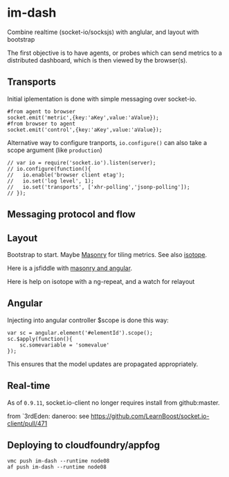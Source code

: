 # im-dash
Combine realtime (socket-io/socksjs) with anglular, and layout with bootstrap

The first objective is to have agents, or probes which can send metrics to a distributed dashboard, which is then viewed by the browser(s).

## Transports
Initial iplementation is done with simple messaging over socket-io.
  
    #from agent to browser
    socket.emit('metric',{key:'aKey',value:'aValue});
    #from browser to agent
    socket.emit('control',{key:'aKey',value:'aValue});

Alternative way to configure tranports, `io.configure()` can also take a scope argument (like `production`)

    // var io = require('socket.io').listen(server);
    // io.configure(function(){
    //   io.enable('browser client etag');
    //   io.set('log level', 1);
    //   io.set('transports', ['xhr-polling','jsonp-polling']);
    // });


## Messaging protocol and flow


## Layout
Bootstrap to start. Maybe [Masonry](http://masonry.desandro.com/index.html) for tiling metrics.
See also [isotope](http://isotope.metafizzy.co/index.html).

Here is a jsfiddle with [masonry and angular](http://jsfiddle.net/roychoo/XVzUW/2/).

Here is help on isotope with a ng-repeat, and a watch for relayout

## Angular

Injecting into angular controller $scope is done this way:

    var sc = angular.element('#elementId').scope();
    sc.$apply(function(){
        sc.somevariable = 'somevalue'
    });

This ensures that the model updates are propagated appropriately.

## Real-time
 As of `0.9.11`, socket.io-client no longer requires install from github:master.

from `3rdEden: daneroo: see https://github.com/LearnBoost/socket.io-client/pull/471

## Deploying to cloudfoundry/appfog

    vmc push im-dash --runtime node08
    af push im-dash --runtime node08